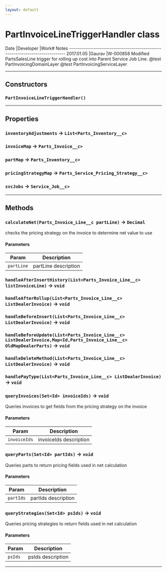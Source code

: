 ```yaml
---
layout: default
---
```

# PartInvoiceLineTriggerHandler class

 Date            |Developer            |Work# Notes ---------------------------------------------------------------------------- 2017.01.05       |Gaurav               |W-000858 Modified PartsSalesLine trigger for rolling up cost into Parent Service Job Line. @test PartInvoicingDomainLayer @test PartInvoicingServiceLayer

---
## Constructors
### `PartInvoiceLineTriggerHandler()`
---
## Properties

### `inventoryAdjustments` → `List<Parts_Inventory__c>`

### `invoiceMap` → `Parts_Invoice__c>`

### `partMap` → `Parts_Inventory__c>`

### `pricingStrategyMap` → `Parts_Service_Pricing_Strategy__c>`

### `svcJobs` → `Service_Job__c>`

---
## Methods
### `calculateNet(Parts_Invoice_Line__c partLine)` → `Decimal`

checks the pricing strategy on the invoice to determine net value to use

#### Parameters
|Param|Description|
|-----|-----------|
|`partLine` |  partLine description |

### `handleAfterInsertHistory(List<Parts_Invoice_Line__c> listInvoiceLine)` → `void`
### `handleAfterRollup(List<Parts_Invoice_Line__c> ListDealerInvoice)` → `void`
### `handleBeforeInsert(List<Parts_Invoice_Line__c> ListDealerInvoice)` → `void`
### `handleBeforeUpdate(List<Parts_Invoice_Line__c> ListDealerInvoice,Map<Id,Parts_Invoice_Line__c> OldMapDealerParts)` → `void`
### `handleDeleteMethod(List<Parts_Invoice_Line__c> ListDealerInvoice)` → `void`
### `handlePayType(List<Parts_Invoice_Line__c> ListDealerInvoice)` → `void`
### `queryInvoices(Set<Id> invoiceIds)` → `void`

Queries invoices to get fields from the pricing strategy on the invoice

#### Parameters
|Param|Description|
|-----|-----------|
|`invoiceIds` |  invoiceIds description |

### `queryParts(Set<Id> partIds)` → `void`

Queries parts to return pricing fields used in net calculation

#### Parameters
|Param|Description|
|-----|-----------|
|`partIds` |  partIds description |

### `queryStrategies(Set<Id> psIds)` → `void`

Queries pricing strategies to return fields used in net calculation

#### Parameters
|Param|Description|
|-----|-----------|
|`psIds` |  psIds description |

---
